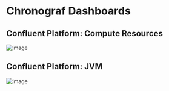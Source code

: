 # Chronograf Dashboards

## Confluent Platform: Compute Resources

![image](https://user-images.githubusercontent.com/10326954/97908546-24aaf800-1d47-11eb-84c7-4e5544ede786.png)

## Confluent Platform: JVM

![image](https://user-images.githubusercontent.com/10326954/97908598-368c9b00-1d47-11eb-9088-c81fe50d2473.png)
